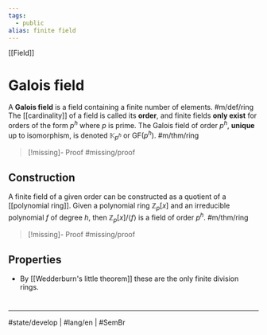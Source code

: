 ```yaml
---
tags:
  - public
alias: finite field
---
```

[[Field]]
# Galois field
A **Galois field** is a field containing a finite number of elements. #m/def/ring
The [[cardinality]] of a field is called its **order**,
and finite fields **only exist** for orders of the form $p^h$ where $p$ is prime.
The Galois field of order $p^h$, **unique** up to isomorphism, is denoted $\mathbb{K}_{p^h}$ or $\mathrm{GF}(p^h)$. #m/thm/ring

> [!missing]- Proof
> #missing/proof

## Construction
A finite field of a given order can be constructed as a quotient of a [[polynomial ring]].
Given a polynomial ring $\mathbb{Z}_{p}[x]$
and an irreducible polynomial $f$ of degree $h$,
then $\mathbb{Z}_{p}[x] / \langle f \rangle$ is a field of order $p^h$. #m/thm/ring 

> [!missing]- Proof
> #missing/proof

## Properties

- By [[Wedderburn's little theorem]] these are the only finite division rings.

#
---
#state/develop | #lang/en | #SemBr
